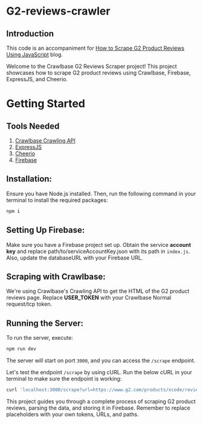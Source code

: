 # G2-reviews-crawler

## Introduction

This code is an accompaniment for [How to Scrape G2 Product Reviews Using JavaScript](https://crawlbase.com/blog/scrape-g2-reviews-using-javascript/ "Crawlbase Blog") blog.

Welcome to the Crawlbase G2 Reviews Scraper project! This project showcases how to scrape G2 product reviews using Crawlbase, Firebase, ExpressJS, and Cheerio.

# Getting Started

## Tools Needed

1. [Crawlbase Crawling API](https://crawlbase.com/crawling-api-avoid-captchas-blocks/)
2. [ExpressJS](https://www.npmjs.com/package/express/)
3. [Cheerio](https://cheerio.js.org/docs/)
4. [Firebase](https://firebase.google.com/)

## Installation:

Ensure you have Node.js installed. Then, run the following command in your terminal to install the required packages:

```bash
npm i
```

## Setting Up Firebase:

Make sure you have a Firebase project set up. Obtain the service **account key** and replace path/to/serviceAccountKey.json with its path in `index.js`. Also, update the databaseURL with your Firebase URL.

## Scraping with Crawlbase:

We're using Crawlbase's Crawling API to get the HTML of the G2 product reviews page. Replace **USER_TOKEN** with your Crawlbase Normal request/tcp token.

## Running the Server:

To run the server, execute:

```bash
npm run dev
```

The server will start on port `3000`, and you can access the `/scrape` endpoint.

Let's test the endpoint `/scrape` by using cURL. Run the below cURL in your terminal to make sure the endpoint is working:

```bash
curl 'localhost:3000/scrape?url=https://www.g2.com/products/xcode/reviews'
```

This project guides you through a complete process of scraping G2 product reviews, parsing the data, and storing it in Firebase. Remember to replace placeholders with your own tokens, URLs, and paths.
